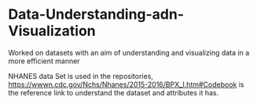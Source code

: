 # Data-Understanding-adn-Visualization
Worked on datasets with an aim of understanding and visualizing data in a more efficient manner


NHANES data Set is used in the repositories, https://wwwn.cdc.gov/Nchs/Nhanes/2015-2016/BPX_I.htm#Codebook  is the reference link to understand the dataset and attributes it has.
